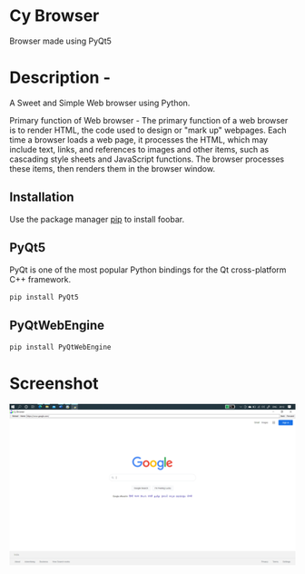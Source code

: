 # Cy Browser

Browser made using PyQt5

# Description - 
A Sweet and Simple Web browser using Python.

Primary function of Web browser - 
The primary function of a web browser is to render HTML, the code used to design or "mark up" webpages. Each time a browser loads a web page, it processes the HTML, which may include text, links, and references to images and other items, such as cascading style sheets and JavaScript functions. The browser processes these items, then renders them in the browser window.

## Installation

Use the package manager [pip](https://pip.pypa.io/en/stable/) to install foobar.

## PyQt5
PyQt is one of the most popular Python bindings for the Qt cross-platform C++ framework. 
```bash
pip install PyQt5
```
## PyQtWebEngine
```bash
pip install PyQtWebEngine
```
# Screenshot
![Screenshot](Screenshot.png)

